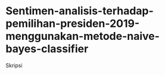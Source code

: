 # Sentimen-analisis-terhadap-pemilihan-presiden-2019-menggunakan-metode-naive-bayes-classifier
Skripsi
